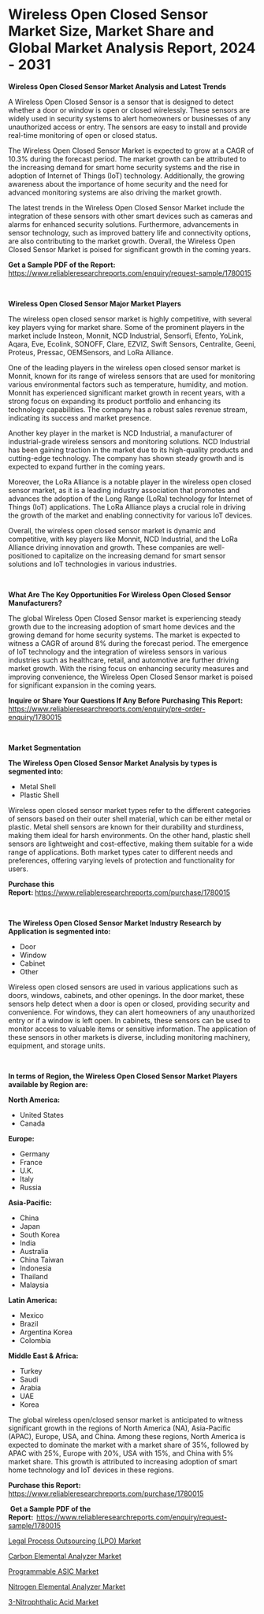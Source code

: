 <p><h1>Wireless Open Closed Sensor Market Size, Market Share and Global Market Analysis Report, 2024 - 2031</h1></p><p><strong>Wireless Open Closed Sensor Market Analysis and Latest Trends</strong></p>
<p><p>A Wireless Open Closed Sensor is a sensor that is designed to detect whether a door or window is open or closed wirelessly. These sensors are widely used in security systems to alert homeowners or businesses of any unauthorized access or entry. The sensors are easy to install and provide real-time monitoring of open or closed status.</p><p>The Wireless Open Closed Sensor Market is expected to grow at a CAGR of 10.3% during the forecast period. The market growth can be attributed to the increasing demand for smart home security systems and the rise in adoption of Internet of Things (IoT) technology. Additionally, the growing awareness about the importance of home security and the need for advanced monitoring systems are also driving the market growth.</p><p>The latest trends in the Wireless Open Closed Sensor Market include the integration of these sensors with other smart devices such as cameras and alarms for enhanced security solutions. Furthermore, advancements in sensor technology, such as improved battery life and connectivity options, are also contributing to the market growth. Overall, the Wireless Open Closed Sensor Market is poised for significant growth in the coming years.</p></p>
<p><strong>Get a Sample PDF of the Report:&nbsp;</strong> <a href="https://www.reliableresearchreports.com/enquiry/request-sample/1780015">https://www.reliableresearchreports.com/enquiry/request-sample/1780015</a></p>
<p>&nbsp;</p>
<p><strong>Wireless Open Closed Sensor Major Market Players</strong></p>
<p><p>The wireless open closed sensor market is highly competitive, with several key players vying for market share. Some of the prominent players in the market include Insteon, Monnit, NCD Industrial, Sensorfi, Efento, YoLink, Aqara, Eve, Ecolink, SONOFF, Clare, EZVIZ, Swift Sensors, Centralite, Geeni, Proteus, Pressac, OEMSensors, and LoRa Alliance.</p><p>One of the leading players in the wireless open closed sensor market is Monnit, known for its range of wireless sensors that are used for monitoring various environmental factors such as temperature, humidity, and motion. Monnit has experienced significant market growth in recent years, with a strong focus on expanding its product portfolio and enhancing its technology capabilities. The company has a robust sales revenue stream, indicating its success and market presence.</p><p>Another key player in the market is NCD Industrial, a manufacturer of industrial-grade wireless sensors and monitoring solutions. NCD Industrial has been gaining traction in the market due to its high-quality products and cutting-edge technology. The company has shown steady growth and is expected to expand further in the coming years.</p><p>Moreover, the LoRa Alliance is a notable player in the wireless open closed sensor market, as it is a leading industry association that promotes and advances the adoption of the Long Range (LoRa) technology for Internet of Things (IoT) applications. The LoRa Alliance plays a crucial role in driving the growth of the market and enabling connectivity for various IoT devices.</p><p>Overall, the wireless open closed sensor market is dynamic and competitive, with key players like Monnit, NCD Industrial, and the LoRa Alliance driving innovation and growth. These companies are well-positioned to capitalize on the increasing demand for smart sensor solutions and IoT technologies in various industries.</p></p>
<p>&nbsp;</p>
<p><strong>What Are The Key Opportunities For Wireless Open Closed Sensor Manufacturers?</strong></p>
<p><p>The global Wireless Open Closed Sensor market is experiencing steady growth due to the increasing adoption of smart home devices and the growing demand for home security systems. The market is expected to witness a CAGR of around 8% during the forecast period. The emergence of IoT technology and the integration of wireless sensors in various industries such as healthcare, retail, and automotive are further driving market growth. With the rising focus on enhancing security measures and improving convenience, the Wireless Open Closed Sensor market is poised for significant expansion in the coming years.</p></p>
<p><strong>Inquire or Share Your Questions If Any Before Purchasing This Report:</strong> <a href="https://www.reliableresearchreports.com/enquiry/pre-order-enquiry/1780015">https://www.reliableresearchreports.com/enquiry/pre-order-enquiry/1780015</a></p>
<p>&nbsp;</p>
<p><strong>Market Segmentation</strong></p>
<p><strong>The Wireless Open Closed Sensor Market Analysis by types is segmented into:</strong></p>
<p><ul><li>Metal Shell</li><li>Plastic Shell</li></ul></p>
<p><p>Wireless open closed sensor market types refer to the different categories of sensors based on their outer shell material, which can be either metal or plastic. Metal shell sensors are known for their durability and sturdiness, making them ideal for harsh environments. On the other hand, plastic shell sensors are lightweight and cost-effective, making them suitable for a wide range of applications. Both market types cater to different needs and preferences, offering varying levels of protection and functionality for users.</p></p>
<p><strong>Purchase this Report:&nbsp;</strong><a href="https://www.reliableresearchreports.com/purchase/1780015">https://www.reliableresearchreports.com/purchase/1780015</a></p>
<p>&nbsp;</p>
<p><strong>The Wireless Open Closed Sensor Market Industry Research by Application is segmented into:</strong></p>
<p><ul><li>Door</li><li>Window</li><li>Cabinet</li><li>Other</li></ul></p>
<p><p>Wireless open closed sensors are used in various applications such as doors, windows, cabinets, and other openings. In the door market, these sensors help detect when a door is open or closed, providing security and convenience. For windows, they can alert homeowners of any unauthorized entry or if a window is left open. In cabinets, these sensors can be used to monitor access to valuable items or sensitive information. The application of these sensors in other markets is diverse, including monitoring machinery, equipment, and storage units.</p></p>
<p>&nbsp;</p>
<p><strong>In terms of Region, the Wireless Open Closed Sensor Market Players available by Region are:</strong></p>
<p>
    <p> <strong> North America: </strong>
        <ul>
            <li>United States</li>
            <li>Canada</li>
        </ul>
        </p> 
    <p> <strong> Europe: </strong>
        <ul>
            <li>Germany</li>
            <li>France</li>
            <li>U.K.</li>
            <li>Italy</li>
            <li>Russia</li>
        </ul>
        </p> 
    <p> <strong> Asia-Pacific: </strong>
        <ul>
            <li>China</li>
            <li>Japan</li>
            <li>South Korea</li>
            <li>India</li>
            <li>Australia</li>
            <li>China Taiwan</li>
            <li>Indonesia</li>
            <li>Thailand</li>
            <li>Malaysia</li>
        </ul>
        </p> 
    <p> <strong> Latin America: </strong>
        <ul>
            <li>Mexico</li>
            <li>Brazil</li>
            <li>Argentina Korea</li>
            <li>Colombia</li>
        </ul>
        </p> 
    <p> <strong> Middle East & Africa: </strong>
        <ul>
            <li>Turkey</li>
            <li>Saudi</li>
            <li>Arabia</li>
            <li>UAE</li>
            <li>Korea</li>
        </ul>
    </p>
    </p>
<p><p>The global wireless open/closed sensor market is anticipated to witness significant growth in the regions of North America (NA), Asia-Pacific (APAC), Europe, USA, and China. Among these regions, North America is expected to dominate the market with a market share of 35%, followed by APAC with 25%, Europe with 20%, USA with 15%, and China with 5% market share. This growth is attributed to increasing adoption of smart home technology and IoT devices in these regions.</p></p>
<p><strong>Purchase this Report: </strong><a href="https://www.reliableresearchreports.com/purchase/1780015">https://www.reliableresearchreports.com/purchase/1780015</a></p>
<p>&nbsp;<strong>Get a Sample PDF of the Report:&nbsp;&nbsp;</strong><a href="https://www.reliableresearchreports.com/enquiry/request-sample/1780015">https://www.reliableresearchreports.com/enquiry/request-sample/1780015</a></p>
<p><strong></strong></p>
<p><p><a href="https://medium.com/@arnisaleka1951/legal-process-outsourcing-lpo-market-size-reveals-the-best-marketing-channels-in-global-industry-5d16a1e84bdf">Legal Process Outsourcing (LPO) Market</a></p><p><a href="https://github.com/suaretopek9/Market-Research-Report-List-1/blob/main/carbon-elemental-analyzer-market.md">Carbon Elemental Analyzer Market</a></p><p><a href="https://medium.com/@reganklocko456458/programmable-asic-market-trends-and-market-analysis-forecasted-for-period-2024-2031-90d9ff0b2928">Programmable ASIC Market</a></p><p><a href="https://github.com/mharielmesa/Market-Research-Report-List-2/blob/main/nitrogen-elemental-analyzer-market.md">Nitrogen Elemental Analyzer Market</a></p><p><a href="https://issuu.com/reportprime-2/docs/3-nitrophthalic-acid-market-size-2030.pptx">3-Nitrophthalic Acid Market</a></p></p>